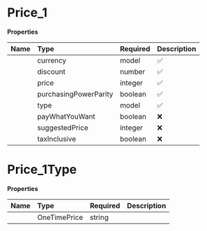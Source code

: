 # Price_1



**Properties**

| Name | Type | Required | Description |
| :-------- | :----------| :----------| :----------|
    | currency | model | ✅ |  |
    | discount | number | ✅ | Discount applied to the price, represented as a percentage (0 to 100). |
    | price | integer | ✅ | The payment amount, in the smallest denomination of the currency (e.g., cents for USD). For example, to charge $1.00, pass `100`. If [`pay_what_you_want`](Self::pay_what_you_want) is set to `true`, this field represents the **minimum** amount the customer must pay. |
    | purchasingPowerParity | boolean | ✅ | Indicates if purchasing power parity adjustments are applied to the price. Purchasing power parity feature is not available as of now. |
    | type | model | ✅ |  |
    | payWhatYouWant | boolean | ❌ | Indicates whether the customer can pay any amount they choose. If set to `true`, the [`price`](Self::price) field is the minimum amount. |
    | suggestedPrice | integer | ❌ | A suggested price for the user to pay. This value is only considered if [`pay_what_you_want`](Self::pay_what_you_want) is `true`. Otherwise, it is ignored. |
    | taxInclusive | boolean | ❌ | Indicates if the price is tax inclusive. |

# Price_1Type



**Properties**

| Name | Type | Required | Description |
| :-------- | :----------| :----------| :----------|
    | OneTimePrice | string |  | one_time_price |





<!-- This file was generated by liblab | https://liblab.com/ -->